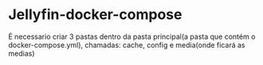 # Jellyfin-docker-compose
É necessario criar 3 pastas dentro da pasta principal(a pasta que contém o docker-compose.yml), chamadas: cache, config e media(onde ficará as medias)
